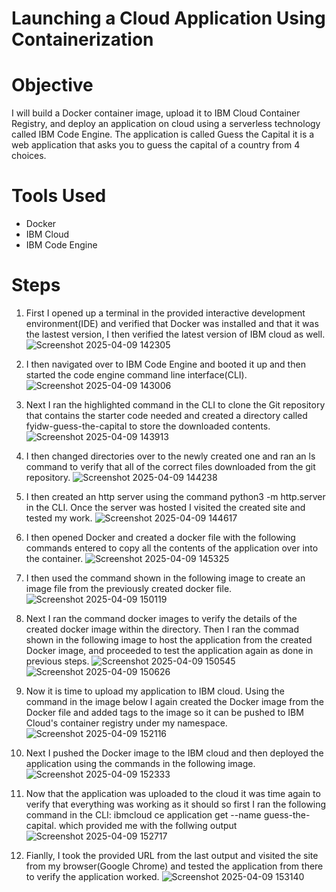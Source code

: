 # Launching a Cloud Application Using Containerization

# Objective
 I will build a Docker container image, upload it to IBM Cloud Container Registry, and deploy an application on cloud using a serverless technology called IBM Code Engine. The application is called Guess the Capital it is a web application that asks you to guess the capital of a country from 4 choices.

 # Tools Used 
 - Docker
 - IBM Cloud
 - IBM Code Engine

 # Steps

 1. First I opened up a terminal in the provided interactive development environment(IDE) and verified that Docker was installed and that it was the lastest version, I then verified the latest version of IBM cloud as well.
    ![Screenshot 2025-04-09 142305](https://github.com/user-attachments/assets/2899da06-7f22-4504-a62e-dc2c7bab4773)

2. I then navigated over to IBM Code Engine and booted it up and then started the code engine command line interface(CLI).
    ![Screenshot 2025-04-09 143006](https://github.com/user-attachments/assets/20629f05-3d64-4e20-a3e1-4e5d52186cfe)

3. Next I ran the highlighted command in the CLI to clone the Git repository that contains the starter code needed and created a directory called fyidw-guess-the-capital to store the downloaded contents.
   ![Screenshot 2025-04-09 143913](https://github.com/user-attachments/assets/fb20d80f-f8a2-47da-93ce-c1c0220de81e)

4. I then changed directories over to the newly created one and ran an ls command to verify that all of the correct files downloaded from the git repository.
   ![Screenshot 2025-04-09 144238](https://github.com/user-attachments/assets/0a88f065-4f5b-40bd-87af-67c1563201a4)

5. I then created an http server using the command python3 -m http.server in the CLI. Once the server was hosted I visited the created site and tested my work.
   ![Screenshot 2025-04-09 144617](https://github.com/user-attachments/assets/c164d94a-6e92-4b04-804a-06d8d9463f88)

6. I then opened Docker and created a docker file with the following commands entered to copy all the contents of the application over into the container.
   ![Screenshot 2025-04-09 145325](https://github.com/user-attachments/assets/83be1d81-4dd4-4ec6-a006-2029e073494d)

7. I then used the command shown in the following image to create an image file from the previously created docker file.
   ![Screenshot 2025-04-09 150119](https://github.com/user-attachments/assets/bc42df16-774d-4331-9cca-a2ad4d8814e4)

8. Next I ran the command docker images to verify the details of the created docker image within the directory. Then I ran the commad shown in the following image to host the application from the created Docker image, and proceeded to test the application again as done in previous steps.
   ![Screenshot 2025-04-09 150545](https://github.com/user-attachments/assets/d86403c4-a9d4-4a2a-a531-787647f3cf7c)  ![Screenshot 2025-04-09 150626](https://github.com/user-attachments/assets/45081036-a859-4d43-b637-730e3ca80497)

7. Now it is time to upload my application to IBM cloud. Using the command in the image below I again created the Docker image from the Docker file and added tags to the image so it can be pushed to IBM Cloud's container registry under my namespace.
   ![Screenshot 2025-04-09 152116](https://github.com/user-attachments/assets/2c874d49-9042-4f9d-9e2e-816640c67592)

8. Next I pushed the Docker image to the IBM cloud and then deployed the application using the commands in the following image.
   ![Screenshot 2025-04-09 152333](https://github.com/user-attachments/assets/782cb703-b7d6-4371-883b-c1912099d051)

9. Now that the application was uploaded to the cloud it was time again to verify that everything was working as it should so first I ran the following command in the CLI: ibmcloud ce application get --name guess-the-capital. which provided me with the follwing output
  ![Screenshot 2025-04-09 152717](https://github.com/user-attachments/assets/2451bcb8-5933-4586-a545-c3272c989062)

10. Fianlly, I took the provided URL from the last output and visited the site from my browser(Google Chrome) and tested the application from there to verify the application worked.
    ![Screenshot 2025-04-09 153140](https://github.com/user-attachments/assets/60ebb307-b83f-4e89-8600-8bcfd8d0ddd6)










